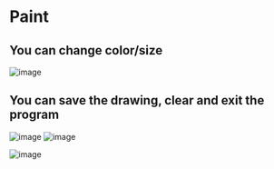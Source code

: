 # Paint
## You can change color/size
![image](https://github.com/vlantonakos/Paint/assets/107072477/32f3e0e0-74a3-4791-84c0-b3a78ee0db79)
## You can save the drawing, clear and exit the program
![image](https://github.com/vlantonakos/Paint/assets/107072477/f3b1c0cd-19df-4c1a-9106-22dd19d06fdb)
![image](https://github.com/vlantonakos/Paint/assets/107072477/44fec1ce-26e0-4f87-b323-be39062f58d8)

![image](https://github.com/vlantonakos/Paint/assets/107072477/a0d52e5c-e458-4558-9b08-fad6ca20b77d)

